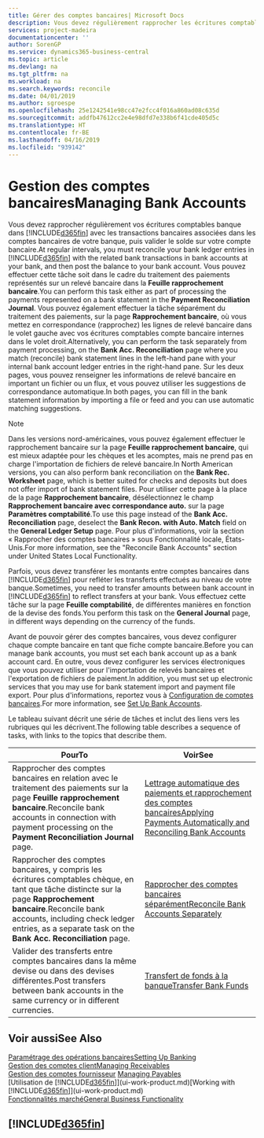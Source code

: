 ```yaml
---
title: Gérer des comptes bancaires| Microsoft Docs
description: Vous devez régulièrement rapprocher les écritures comptables bancaires avec les transactions bancaires associées à vos comptes bancaires.
services: project-madeira
documentationcenter: ''
author: SorenGP
ms.service: dynamics365-business-central
ms.topic: article
ms.devlang: na
ms.tgt_pltfrm: na
ms.workload: na
ms.search.keywords: reconcile
ms.date: 04/01/2019
ms.author: sgroespe
ms.openlocfilehash: 25e1242541e98cc47e2fcc4f016a860ad08c635d
ms.sourcegitcommit: addfb47612cc2e4e98dfd7e338b6f41cde405d5c
ms.translationtype: HT
ms.contentlocale: fr-BE
ms.lasthandoff: 04/16/2019
ms.locfileid: "939142"
---
```

# <a name="managing-bank-accounts"></a><span data-ttu-id="4c2dd-103">Gestion des comptes bancaires</span><span class="sxs-lookup"><span data-stu-id="4c2dd-103">Managing Bank Accounts</span></span>
<span data-ttu-id="4c2dd-104">Vous devez rapprocher régulièrement vos écritures comptables banque dans [!INCLUDE[d365fin](includes/d365fin_md.md)] avec les transactions bancaires associées dans les comptes bancaires de votre banque, puis valider le solde sur votre compte bancaire.</span><span class="sxs-lookup"><span data-stu-id="4c2dd-104">At regular intervals, you must reconcile your bank ledger entries in [!INCLUDE[d365fin](includes/d365fin_md.md)] with the related bank transactions in bank accounts at your bank, and then post the balance to your bank account.</span></span> <span data-ttu-id="4c2dd-105">Vous pouvez effectuer cette tâche soit dans le cadre du traitement des paiements représentés sur un relevé bancaire dans la **Feuille rapprochement bancaire**.</span><span class="sxs-lookup"><span data-stu-id="4c2dd-105">You can perform this task either as part of processing the payments represented on a bank statement in the **Payment Reconciliation Journal**.</span></span> <span data-ttu-id="4c2dd-106">Vous pouvez également effectuer la tâche séparément du traitement des paiements, sur la page **Rapprochement bancaire**, où vous mettez en correspondance (rapprochez) les lignes de relevé bancaire dans le volet gauche avec vos écritures comptables compte bancaire internes dans le volet droit.</span><span class="sxs-lookup"><span data-stu-id="4c2dd-106">Alternatively, you can perform the task separately from payment processing, on the **Bank Acc. Reconciliation** page where you match (reconcile) bank statement lines in the left-hand pane with your internal bank account ledger entries in the right-hand pane.</span></span> <span data-ttu-id="4c2dd-107">Sur les deux pages, vous pouvez renseigner les informations de relevé bancaire en important un fichier ou un flux, et vous pouvez utiliser les suggestions de correspondance automatique.</span><span class="sxs-lookup"><span data-stu-id="4c2dd-107">In both pages, you can fill in the bank statement information by importing a file or feed and you can use automatic matching suggestions.</span></span>

> [!NOTE]  
> <span data-ttu-id="4c2dd-108">Dans les versions nord-américaines, vous pouvez également effectuer le rapprochement bancaire sur la page **Feuille rapprochement bancaire**, qui est mieux adaptée pour les chèques et les acomptes, mais ne prend pas en charge l'importation de fichiers de relevé bancaire.</span><span class="sxs-lookup"><span data-stu-id="4c2dd-108">In North American versions, you can also perform bank reconciliation on the **Bank Rec. Worksheet** page, which is better suited for checks and deposits but does not offer import of bank statement files.</span></span> <span data-ttu-id="4c2dd-109">Pour utiliser cette page à la place de la page **Rapprochement bancaire**, désélectionnez le champ **Rapprochement bancaire avec correspondance auto.** sur la page **Paramètres comptabilité**.</span><span class="sxs-lookup"><span data-stu-id="4c2dd-109">To use this page instead of the **Bank Acc. Reconciliation** page, deselect the **Bank Recon. with Auto. Match** field on the **General Ledger Setup** page.</span></span> <span data-ttu-id="4c2dd-110">Pour plus d'informations, voir la section « Rapprocher des comptes bancaires » sous Fonctionnalité locale, États-Unis.</span><span class="sxs-lookup"><span data-stu-id="4c2dd-110">For more information, see the "Reconcile Bank Accounts" section under United States Local Functionality.</span></span>

<span data-ttu-id="4c2dd-111">Parfois, vous devez transférer les montants entre comptes bancaires dans [!INCLUDE[d365fin](includes/d365fin_md.md)] pour refléter les transferts effectués au niveau de votre banque.</span><span class="sxs-lookup"><span data-stu-id="4c2dd-111">Sometimes, you need to transfer amounts between bank account in [!INCLUDE[d365fin](includes/d365fin_md.md)] to reflect transfers at your bank.</span></span> <span data-ttu-id="4c2dd-112">Vous effectuez cette tâche sur la page **Feuille comptabilité**, de différentes manières en fonction de la devise des fonds.</span><span class="sxs-lookup"><span data-stu-id="4c2dd-112">You perform this task on the **General Journal** page, in different ways depending on the currency of the funds.</span></span>

<span data-ttu-id="4c2dd-113">Avant de pouvoir gérer des comptes bancaires, vous devez configurer chaque compte bancaire en tant que fiche compte bancaire.</span><span class="sxs-lookup"><span data-stu-id="4c2dd-113">Before you can manage bank accounts, you must set each bank account up as a bank account card.</span></span> <span data-ttu-id="4c2dd-114">En outre, vous devez configurer les services électroniques que vous pouvez utiliser pour l'importation de relevés bancaires et l'exportation de fichiers de paiement.</span><span class="sxs-lookup"><span data-stu-id="4c2dd-114">In addition, you must set up electronic services that you may use for bank statement import and payment file export.</span></span> <span data-ttu-id="4c2dd-115">Pour plus d'informations, reportez vous à [Configuration de comptes bancaires](bank-setup-banking.md).</span><span class="sxs-lookup"><span data-stu-id="4c2dd-115">For more information, see [Set Up Bank Accounts](bank-setup-banking.md).</span></span>

<span data-ttu-id="4c2dd-116">Le tableau suivant décrit une série de tâches et inclut des liens vers les rubriques qui les décrivent.</span><span class="sxs-lookup"><span data-stu-id="4c2dd-116">The following table describes a sequence of tasks, with links to the topics that describe them.</span></span>

| <span data-ttu-id="4c2dd-117">Pour</span><span class="sxs-lookup"><span data-stu-id="4c2dd-117">To</span></span> | <span data-ttu-id="4c2dd-118">Voir</span><span class="sxs-lookup"><span data-stu-id="4c2dd-118">See</span></span> |
| --- | --- |
| <span data-ttu-id="4c2dd-119">Rapprocher des comptes bancaires en relation avec le traitement des paiements sur la page **Feuille rapprochement bancaire**.</span><span class="sxs-lookup"><span data-stu-id="4c2dd-119">Reconcile bank accounts in connection with payment processing on the **Payment Reconciliation Journal** page.</span></span> |[<span data-ttu-id="4c2dd-120">Lettrage automatique des paiements et rapprochement des comptes bancaires</span><span class="sxs-lookup"><span data-stu-id="4c2dd-120">Applying Payments Automatically and Reconciling Bank Accounts</span></span>](receivables-apply-payments-auto-reconcile-bank-accounts.md) |
| <span data-ttu-id="4c2dd-121">Rapprocher des comptes bancaires, y compris les écritures comptables chèque, en tant que tâche distincte sur la page **Rapprochement bancaire**.</span><span class="sxs-lookup"><span data-stu-id="4c2dd-121">Reconcile bank accounts, including check ledger entries, as a separate task on the **Bank Acc. Reconciliation** page.</span></span> |[<span data-ttu-id="4c2dd-122">Rapprocher des comptes bancaires séparément</span><span class="sxs-lookup"><span data-stu-id="4c2dd-122">Reconcile Bank Accounts Separately</span></span>](bank-how-reconcile-bank-accounts-separately.md) |
| <span data-ttu-id="4c2dd-123">Valider des transferts entre comptes bancaires dans la même devise ou dans des devises différentes.</span><span class="sxs-lookup"><span data-stu-id="4c2dd-123">Post transfers between bank accounts in the same currency or in different currencies.</span></span> |[<span data-ttu-id="4c2dd-124">Transfert de fonds à la banque</span><span class="sxs-lookup"><span data-stu-id="4c2dd-124">Transfer Bank Funds</span></span>](bank-how-transfer-bank-funds.md) |

## <a name="see-also"></a><span data-ttu-id="4c2dd-125">Voir aussi</span><span class="sxs-lookup"><span data-stu-id="4c2dd-125">See Also</span></span>
[<span data-ttu-id="4c2dd-126">Paramétrage des opérations bancaires</span><span class="sxs-lookup"><span data-stu-id="4c2dd-126">Setting Up Banking</span></span>](bank-setup-banking.md)  
[<span data-ttu-id="4c2dd-127">Gestion des comptes client</span><span class="sxs-lookup"><span data-stu-id="4c2dd-127">Managing Receivables</span></span>](receivables-manage-receivables.md)  
<span data-ttu-id="4c2dd-128">[Gestion des comptes fournisseur](payables-manage-payables.md)  </span><span class="sxs-lookup"><span data-stu-id="4c2dd-128">[Managing Payables](payables-manage-payables.md)  </span></span>  
<span data-ttu-id="4c2dd-129">[Utilisation de [!INCLUDE[d365fin](includes/d365fin_md.md)]](ui-work-product.md)</span><span class="sxs-lookup"><span data-stu-id="4c2dd-129">[Working with [!INCLUDE[d365fin](includes/d365fin_md.md)]](ui-work-product.md)</span></span>  
[<span data-ttu-id="4c2dd-130">Fonctionnalités marché</span><span class="sxs-lookup"><span data-stu-id="4c2dd-130">General Business Functionality</span></span>](ui-across-business-areas.md)  

## [!INCLUDE[d365fin](includes/free_trial_md.md)]  
 
